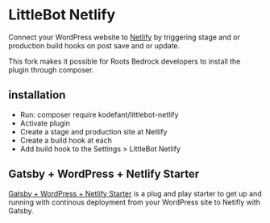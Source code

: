 # LittleBot Netlify

Connect your WordPress website to [Netlify](https://www.netlify.com/) by triggering stage and or production build hooks on post save and or update.

This fork makes it possible for Roots Bedrock developers to install the plugin through composer.

## installation

- Run: composer require kodefant/littlebot-netlify
- Activate plugin
- Create a stage and production site at Netlify
- Create a build hook at each
- Add build hook to the Settings > LittleBot Netlify

## Gatsby + WordPress + Netlify Starter

[Gatsby + WordPress + Netlify Starter](https://github.com/justinwhall/gatsby-wordpress-netlify-starter) is a plug and play starter to get up and running with continous deployment from your WordPress site to Netifly with Gatsby.
